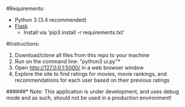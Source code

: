 #Requirements:
- Python 3 (3.4 recommended)
- [Flask](http://flask.pocoo.org/)
    - Install via 'pip3 install -r requirements.txt'

#Instructions:
1. Download/clone all files from this repo to your machine
2. Run on the command line: "python3 ui.py"*
3. Open http://127.0.0.1:5000/ in a web browser window
4. Explore the site to find ratings for movies, movie rankings, and recommendations for each user based on their previous ratings

######* Note: This application is under development, and uses debug mode and as such, should not be used in a production environment!
